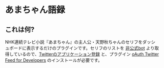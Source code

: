 # あまちゃん語録

## これは何?

NHK連続テレビ小説『あまちゃん』の主人公・天野秋ちゃんのセリフをダッシュボードに表示するだけのプラグインです。セリフのリストを [非公式bot](https://twitter.com/amachan_aki) より取得しているので、[Twitterのアプリケーション登録](https://dev.twitter.com/apps) と、プラグイン [oAuth Twitter Feed for Developers](http://wordpress.org/plugins/oauth-twitter-feed-for-developers/) のインストールが必要です。
